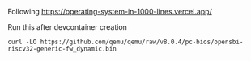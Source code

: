 Following https://operating-system-in-1000-lines.vercel.app/ 

Run this after devcontainer creation


    curl -LO https://github.com/qemu/qemu/raw/v8.0.4/pc-bios/opensbi-riscv32-generic-fw_dynamic.bin
